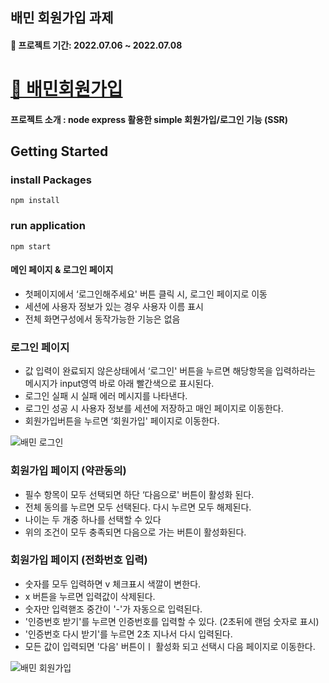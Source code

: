 ## 배민 회원가입 과제
#### :calendar: 프로젝트 기간: 2022.07.06 ~ 2022.07.08

# [🔗 배민회원가입](https://beamin-parkminsu.herokuapp.com/)

#### 프로젝트 소개 : node express 활용한 simple 회원가입/로그인 기능 (SSR)

## Getting Started

### install Packages

```
npm install
```

### run application

```
npm start
```


#### 메인 페이지 & 로그인 페이지
- 첫페이지에서 ‘로그인해주세요' 버튼 클릭 시, 로그인 페이지로 이동
- 세션에 사용자 정보가 있는 경우 사용자 이름 표시
- 전체 화면구성에서 동작가능한 기능은 없음

### 로그인 페이지
- 값 입력이 완료되지 않은상태에서 ‘로그인' 버튼을 누르면 해당항목을 입력하라는 메시지가 input영역 바로 아래 빨간색으로 표시된다.
- 로그인 실패 시 실패 에러 메시지를 나타낸다.
- 로그인 성공 시 사용자 정보를 세션에 저장하고 매인 페이지로 이동한다.
- 회원가입버튼을 누르면 ‘회원가입' 페이지로 이동한다.

![배민 로그인](https://user-images.githubusercontent.com/52727782/179357682-49ef42cf-64bf-4f91-b379-44b13b7dff74.gif)


### 회원가입 페이지 (약관동의)
- 필수 항목이 모두 선택되면 하단 ‘다음으로' 버튼이 활성화 된다.
- 전체 동의를 누르면 모두 선택된다.  다시 누르면 모두 해제된다.
- 나이는 두 개중 하나를 선택할 수 있다
- 위의 조건이 모두 충족되면 다음으로 가는 버튼이 활성화된다.
### 회원가입 페이지 (전화번호 입력)
- 숫자를 모두 입력하면 v 체크표시 색깔이 변한다.
- x 버튼을 누르면 입력값이 삭제된다.
- 숫자만 입력핻조 중간이 '-'가 자동으로 입력된다.
- '인증번호 받기'를 누르면 인증번호를 입력할 수 있다. (2초뒤에 랜덤 숫자로 표시)
- '인증번호 다시 받기'를 누르면 2초 지나서 다시 입력된다.
- 모든 값이 입력되면 '다음' 버튼이ㅣ 활성화 되고 선택시 다음 페이지로 이동한다.

![배민 회원가입](https://user-images.githubusercontent.com/52727782/179357684-0350fa46-3c2e-4f37-98e0-7f8ad80cdfb4.gif)



